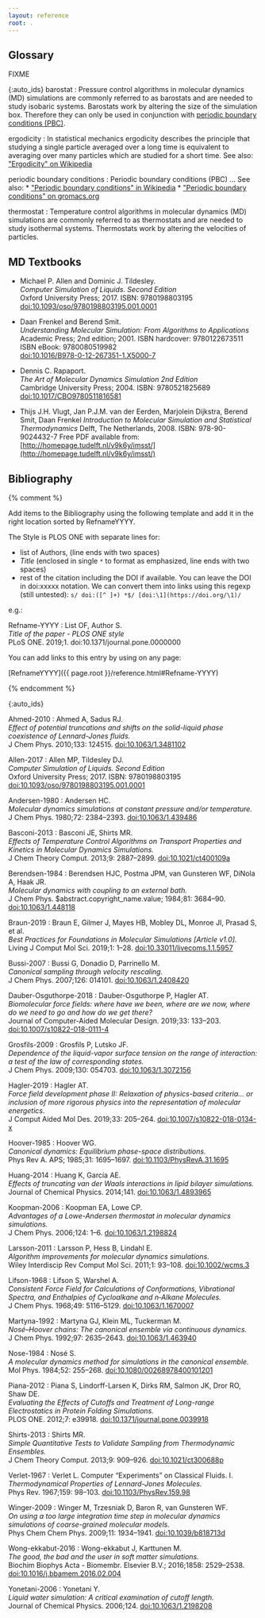 ```yaml
---
layout: reference
root: .
---
```


## Glossary

FIXME

{:auto_ids}
barostat
:   Pressure control algorithms in molecular dynamics (MD) simulations are commonly referred to
    as barostats and are needed to study isobaric systems.  Barostats work by altering the
    size of the simulation box.  Therefore they can only be used in conjunction with
    [periodic boundary conditions (PBC)](#periodic-boundary-conditions).

ergodicity
:   In statistical mechanics ergodicity describes the principle that studying a single particle 
    averaged over a long time is equivalent to averaging over many particles which are studied
    for a short time.
    See also: ["Ergodicity" on Wikipedia](https://en.wikipedia.org/wiki/Ergodicity)

periodic boundary conditions
:   Periodic boundary conditions (PBC) ...
    See also:
    * ["Periodic boundary conditions" in Wikipedia](https://en.wikipedia.org/wiki/Periodic_boundary_conditions)
    * ["Periodic boundary conditions" on gromacs.org](http://www.gromacs.org/Documentation/Terminology/Periodic_Boundary_Conditions)

thermostat
:   Temperature control algorithms in molecular dynamics (MD) simulations are commonly referred to
    as thermostats and are needed to study isothermal systems.  Thermostats work by altering the
    velocities of particles.

## MD Textbooks



*   Michael P. Allen and Dominic J. Tildesley.  
    *Computer Simulation of Liquids. Second Edition*  
    Oxford University Press; 2017. ISBN: 9780198803195  
    [doi:10.1093/oso/9780198803195.001.0001](https://doi.org/10.1093/oso/9780198803195.001.0001)

*   Daan Frenkel and Berend Smit.  
    *Understanding Molecular Simulation: From Algorithms to Applications*  
    Academic Press; 2nd edition; 2001. ISBN hardcover: 9780122673511 ISBN eBook: 9780080519982  
    [doi:10.1016/B978-0-12-267351-1.X5000-7](https://doi.org/10.1016/B978-0-12-267351-1.X5000-7)

*   Dennis C. Rapaport.  
    *The Art of Molecular Dynamics Simulation 2nd Edition*  
    Cambridge University Press; 2004. ISBN: 9780521825689  
    [doi:10.1017/CBO9780511816581](https://doi.org/10.1017/CBO9780511816581)

*   Thijs J.H. Vlugt, Jan P.J.M. van der Eerden, Marjolein Dijkstra, Berend Smit, Daan Frenkel
    *Introduction to Molecular Simulation and Statistical Thermodynamics*
    Delft, The Netherlands, 2008. ISBN: 978-90-9024432-7
    Free PDF available from: [http://homepage.tudelft.nl/v9k6y/imsst/](http://homepage.tudelft.nl/v9k6y/imsst/)


## Bibliography

{% comment %}

Add items to the Bibliography using the following template and add it in the right
location sorted by RefnameYYYY.

The Style is PLOS ONE with separate lines for:
- list of Authors, (line ends with two spaces)
- *Title* (enclosed in single `*` to format as emphasized, line ends with two spaces)
- rest of the citation including the DOI if available.
  You can leave the DOI in doi:xxxxx notation. We can convert them into links using
  this regexp (still untested): `s/ doi:([^ ]+) *$/ [doi:\1](https://doi.org/\1)/`

e.g.:

Refname-YYYY
:   List OF, Author S.  
    *Title of the paper -  PLOS ONE style*  
    PLoS ONE. 2019;1. doi:10.1371/journal.pone.0000000

You can add links to this entry by using on any page:

[RefnameYYYY]({{ page.root }}/reference.html#Refname-YYYY)

{% endcomment %}

{:auto_ids}

Ahmed-2010
:   Ahmed A, Sadus RJ.  
    *Effect of potential truncations and shifts on the solid-liquid phase coexistence of Lennard-Jones fluids.*  
    J Chem Phys. 2010;133: 124515. [doi:10.1063/1.3481102](https://doi.org/doi:10.1063/1.3481102)

Allen-2017
:   Allen MP, Tildesley DJ.  
    *Computer Simulation of Liquids. Second Edition*  
    Oxford University Press; 2017. ISBN: 9780198803195 [doi:10.1093/oso/9780198803195.001.0001](https://doi.org/10.1093/oso/9780198803195.001.0001)

Andersen-1980
:   Andersen HC.  
    *Molecular dynamics simulations at constant pressure and/or temperature.*  
    J Chem Phys. 1980;72: 2384–2393. [doi:10.1063/1.439486](https://doi.org/10.1063/1.439486)

Basconi-2013
:   Basconi JE, Shirts MR.  
    *Effects of Temperature Control Algorithms on Transport Properties and Kinetics in Molecular Dynamics Simulations.*  
    J Chem Theory Comput. 2013;9: 2887–2899.  [doi:10.1021/ct400109a](https://doi.org/10.1021/ct400109a)

Berendsen-1984
:   Berendsen HJC, Postma JPM, van Gunsteren WF, DiNola A, Haak JR.  
    *Molecular dynamics with coupling to an external bath.*  
    J Chem Phys. $abstract.copyright_name.value; 1984;81: 3684–90. [doi:10.1063/1.448118](https://doi.org/10.1063/1.448118)
    
Braun-2019
:   Braun E, Gilmer J, Mayes HB, Mobley DL, Monroe JI, Prasad S, et al.  
    *Best Practices for Foundations in Molecular Simulations [Article v1.0].*  
    Living J Comput Mol Sci. 2019;1: 1–28. [doi:10.33011/livecoms.1.1.5957](https://doi.org/10.33011/livecoms.1.1.5957)

Bussi-2007
:   Bussi G, Donadio D, Parrinello M.  
    *Canonical sampling through velocity rescaling.*  
    J Chem Phys. 2007;126: 014101. [doi:10.1063/1.2408420](https://doi.org/10.1063/1.2408420)

Dauber-Osguthorpe-2018
:   Dauber-Osguthorpe P, Hagler AT.  
    *Biomolecular force fields: where have we been, where are we now, where do we need to go and how do we get there?*  
    Journal of Computer-Aided Molecular Design. 2019;33: 133–203. [doi:10.1007/s10822-018-0111-4](https://doi.org/doi:10.1007/s10822-018-0111-4)

Grosfils-2009
:   Grosfils P, Lutsko JF.  
    *Dependence of the liquid-vapor surface tension on the range of interaction: a test of the law of corresponding states.*  
    J Chem Phys. 2009;130: 054703. [doi:10.1063/1.3072156](https://doi.org/doi:10.1063/1.3072156)

Hagler-2019
:   Hagler AT.  
    *Force field development phase II: Relaxation of physics-based criteria… or inclusion of more rigorous physics into the representation of molecular energetics.*  
    J Comput Aided Mol Des. 2019;33: 205–264. [doi:10.1007/s10822-018-0134-x](https://doi.org/doi:10.1007/s10822-018-0134-x)

Hoover-1985
:   Hoover WG.  
    *Canonical dynamics: Equilibrium phase-space distributions.*  
    Phys Rev A. APS; 1985;31: 1695–1697. [doi:10.1103/PhysRevA.31.1695](https://doi.org/10.1103/PhysRevA.31.1695)

Huang-2014
:   Huang K, García AE.  
    *Effects of truncating van der Waals interactions in lipid bilayer simulations.*  
    Journal of Chemical Physics. 2014;141. [doi:10.1063/1.4893965](https://doi.org/doi:10.1063/1.4893965)

Koopman-2006
:   Koopman EA, Lowe CP.  
    *Advantages of a Lowe-Andersen thermostat in molecular dynamics simulations.*  
    J Chem Phys. 2006;124: 1–6. [doi:10.1063/1.2198824](https://doi.org/10.1063/1.2198824)

Larsson-2011
:   Larsson P, Hess B, Lindahl E.  
    *Algorithm improvements for molecular dynamics simulations.*  
    Wiley Interdiscip Rev Comput Mol Sci. 2011;1: 93–108. [doi:10.1002/wcms.3](https://doi.org/doi:10.1002/wcms.3)

Lifson-1968
:   Lifson S, Warshel A.  
    *Consistent Force Field for Calculations of Conformations, Vibrational Spectra, and Enthalpies of Cycloalkane and n‐Alkane Molecules.*  
    J Chem Phys. 1968;49: 5116–5129. [doi:10.1063/1.1670007](https://doi.org/doi:10.1063/1.1670007)

Martyna-1992
:   Martyna GJ, Klein ML, Tuckerman M.  
    *Nosé–Hoover chains: The canonical ensemble via continuous dynamics.*  
    J Chem Phys. 1992;97: 2635–2643. [doi:10.1063/1.463940](https://doi.org/10.1063/1.463940)

Nose-1984
:   Nosé S.  
    *A molecular dynamics method for simulations in the canonical ensemble.*  
    Mol Phys. 1984;52: 255–268. [doi:10.1080/00268978400101201](https://doi.org/10.1080/00268978400101201)

Piana-2012
:   Piana S, Lindorff-Larsen K, Dirks RM, Salmon JK, Dror RO, Shaw DE.  
    *Evaluating the Effects of Cutoffs and Treatment of Long-range Electrostatics in Protein Folding Simulations.*  
    PLOS ONE. 2012;7: e39918. [doi:10.1371/journal.pone.0039918](https://doi.org/doi:10.1371/journal.pone.0039918)

Shirts-2013
:   Shirts MR.  
    *Simple Quantitative Tests to Validate Sampling from Thermodynamic Ensembles.*  
    J Chem Theory Comput. 2013;9: 909–926. [doi:10.1021/ct300688p](https://doi.org/10.1021/ct300688p)

Verlet-1967
:   Verlet L. Computer “Experiments” on Classical Fluids. I.  
    *Thermodynamical Properties of Lennard-Jones Molecules.*  
    Phys Rev. 1967;159: 98–103. [doi:10.1103/PhysRev.159.98](https://doi.org/doi:10.1103/PhysRev.159.98)

Winger-2009
:   Winger M, Trzesniak D, Baron R, van Gunsteren WF.  
    *On using a too large integration time step in molecular dynamics simulations of coarse-grained molecular models.*  
    Phys Chem Chem Phys. 2009;11: 1934–1941. [doi:10.1039/b818713d](https://doi.org/doi:10.1039/b818713d)

Wong-ekkabut-2016
:   Wong-ekkabut J, Karttunen M.  
    *The good, the bad and the user in soft matter simulations.*  
    Biochim Biophys Acta - Biomembr. Elsevier B.V.; 2016;1858: 2529–2538. [doi:10.1016/j.bbamem.2016.02.004](https://doi.org/10.1016/j.bbamem.2016.02.004)

Yonetani-2006
:   Yonetani Y.  
    *Liquid water simulation: A critical examination of cutoff length.*  
    Journal of Chemical Physics. 2006;124. [doi:10.1063/1.2198208](https://doi.org/doi:10.1063/1.2198208)
